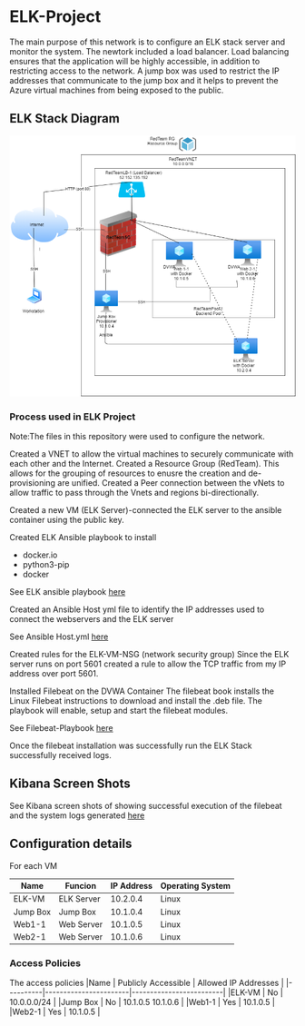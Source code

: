 # ELK-Project

The main purpose of this network is to configure an ELK stack server and monitor the system.  The newtork included a  load balancer.  Load balancing ensures that the application will be highly accessible, in addition to restricting access to the network. 
A jump box was used to restrict the IP addresses that communicate to the jump box and it helps to prevent the Azure virtual machines from being exposed to the public. 

## ELK Stack Diagram
 ![](https://github.com/S-Varel/ELK-Project/blob/main/ELK%20Project%20Diagram.png)


### Process used in ELK Project
Note:The files in this repository were used to configure the network.


Created a VNET to allow the virtual machines to securely communicate with each other and the Internet. 
Created a Resource Group (RedTeam). This allows for the grouping of resources to enusre the creation and de-provisioning are unified. 
Created a Peer connection between the vNets to allow traffic to pass through the Vnets and regions bi-directionally.

Created a new VM (ELK Server)-connected the ELK server to the ansible container using the public key. 

Created ELK Ansible playbook to install 
* docker.io
* python3-pip
* docker

See ELK ansible playbook [here](https://github.com/S-Varel/ELK-Project/blob/main/ELK.yml)

Created an Ansible Host yml file to identify the IP addresses used to connect the webservers and the ELK server

See Ansible Host.yml [here](https://github.com/S-Varel/ELK-Project/blob/main/Host.yml)

Created rules for the ELK-VM-NSG (network security group)
	Since the ELK server runs on port 5601 created a rule to allow the TCP traffic from my IP address over port 5601.  

Installed Filebeat on the DVWA Container
The filebeat book installs the Linux Filebeat instructions to download and install the .deb file. The playbook will enable, setup and start the filebeat modules. 

See Filebeat-Playbook [here](https://github.com/S-Varel/ELK-Project/blob/main/Filebeat-Playbook.yml)

Once the filebeat installation was successfully run the ELK Stack successfully received logs.

## Kibana Screen Shots
See Kibana screen shots of showing successful execution of the filebeat and the system logs generated [here](https://github.com/S-Varel/ELK-Project/blob/main/ELK%20Stack%20Successful%20Run.pdf)



## Configuration details
For each VM

|Name    |Funcion    | IP Address| Operating System|
|--------|-----------|-----------|-----------------|
|ELK-VM  | ELK Server| 10.2.0.4  | Linux           |
|Jump Box| Jump Box  | 10.1.0.4  | Linux           |
|Web1-1  | Web Server| 10.1.0.5  | Linux           |
|Web2-1  | Web Server| 10.1.0.6	 | Linux           |

### Access Policies
 The access policies 
 |Name      | Publicly Accessible   | Allowed IP Addresses    |
 |----------|-----------------------|-------------------------|
 |ELK-VM    | No                    | 10.0.0.0/24             |
 |Jump Box  | No                    | 10.1.0.5  10.1.0.6      |
 |Web1-1    | Yes                   | 10.1.0.5                |
 |Web2-1    | Yes                   | 10.1.0.5                |
 


